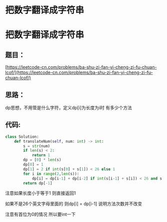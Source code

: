 # 把数字翻译成字符串


# 把数字翻译成字符串

## 题目：

[https://leetcode-cn.com/problems/ba-shu-zi-fan-yi-cheng-zi-fu-chuan-lcof/](https://leetcode-cn.com/problems/ba-shu-zi-fan-yi-cheng-zi-fu-chuan-lcof/)

## 思路：

dp思想，不用管是什么字符，定义dp[i]为长度为i时 有多少个方法

## 代码:

```python
class Solution:
    def translateNum(self, num: int) -> int:
        s = str(num)
        if len(s) < 2:
            return 1
        dp = [0] * len(s)
        dp[0] = 1
        dp[1] = 2 if int(s[0] + s[1]) < 26 else 1
        for i in range(2,len(s)):
            dp[i] = dp[i-1] + dp[i-2] if int(s[i-1] + s[i]) < 26 and s[i-1] != '0' else dp[i-1]
        return dp[-1]
```

注意如果长度小于等于1 则直接返回1

如果不是26个英文字母里面的 则dp[i] = dp[i-1] 说明方法次数并不改变

注意有首位为0的情况 所以要int一下


